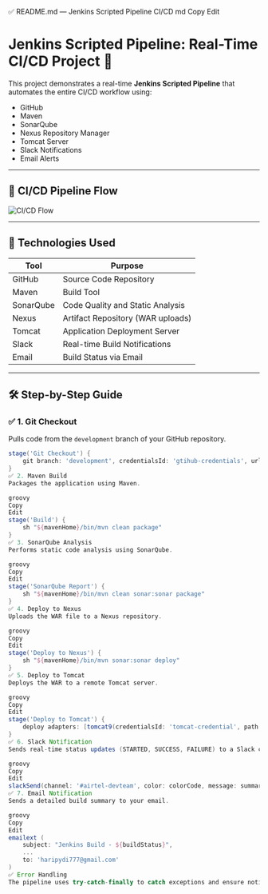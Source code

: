 ✅ README.md — Jenkins Scripted Pipeline CI/CD
md
Copy
Edit
# Jenkins Scripted Pipeline: Real-Time CI/CD Project 🚀

This project demonstrates a real-time **Jenkins Scripted Pipeline** that automates the entire CI/CD workflow using:

- GitHub
- Maven
- SonarQube
- Nexus Repository Manager
- Tomcat Server
- Slack Notifications
- Email Alerts

---

## 🧭 CI/CD Pipeline Flow

![CI/CD Flow](https://files.oaiusercontent.com/file-000000004c7461f8a982cf2d3aa8eb91)

---

## 🧱 Technologies Used

| Tool         | Purpose                            |
|--------------|-------------------------------------|
| GitHub       | Source Code Repository              |
| Maven        | Build Tool                          |
| SonarQube    | Code Quality and Static Analysis    |
| Nexus        | Artifact Repository (WAR uploads)   |
| Tomcat       | Application Deployment Server       |
| Slack        | Real-time Build Notifications       |
| Email        | Build Status via Email              |

---

## 🛠️ Step-by-Step Guide

### ✅ 1. Git Checkout

Pulls code from the `development` branch of your GitHub repository.

```groovy
stage('Git Checkout') {
    git branch: 'development', credentialsId: 'gtihub-credentials', url: 'https://github.com/HarikrishnaPydi/Maven-Web-Project.git'
}
✅ 2. Maven Build
Packages the application using Maven.

groovy
Copy
Edit
stage('Build') {
    sh "${mavenHome}/bin/mvn clean package"
}
✅ 3. SonarQube Analysis
Performs static code analysis using SonarQube.

groovy
Copy
Edit
stage('SonarQube Report') {
    sh "${mavenHome}/bin/mvn clean sonar:sonar package"
}
✅ 4. Deploy to Nexus
Uploads the WAR file to a Nexus repository.

groovy
Copy
Edit
stage('Deploy to Nexus') {
    sh "${mavenHome}/bin/mvn sonar:sonar deploy"
}
✅ 5. Deploy to Tomcat
Deploys the WAR to a remote Tomcat server.

groovy
Copy
Edit
stage('Deploy to Tomcat') {
    deploy adapters: [tomcat9(credentialsId: 'tomcat-credential', path: '', url: 'http://54.160.187.51:8080/')], contextPath: null, war: '**/maven-web-application.war'
}
✅ 6. Slack Notification
Sends real-time status updates (STARTED, SUCCESS, FAILURE) to a Slack channel.

groovy
Copy
Edit
slackSend(channel: '#airtel-devteam', color: colorCode, message: summary)
✅ 7. Email Notification
Sends a detailed build summary to your email.

groovy
Copy
Edit
emailext (
    subject: "Jenkins Build - ${buildStatus}",
    ...
    to: 'haripydi777@gmail.com'
)
✅ Error Handling
The pipeline uses try-catch-finally to catch exceptions and ensure notifications are always sent.

